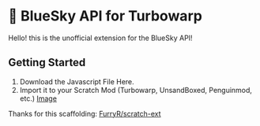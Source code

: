 # 🦋 BlueSky API for Turbowarp
Hello! this is the unofficial extension for the BlueSky API!

## Getting Started
1. Download the Javascript File Here.
2. Import it to your Scratch Mod (Turbowarp, UnsandBoxed, Penguinmod, etc.)
   [Image]()

Thanks for this scaffolding: [FurryR/scratch-ext](https://github.com/FurryR/scratch-ext/tree/main) 
